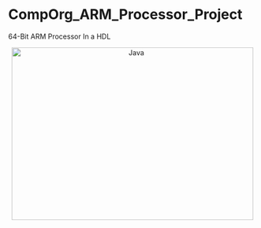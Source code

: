 # CompOrg_ARM_Processor_Project
64-Bit ARM Processor In a HDL

<div style="text-align: center;">
  <img align="middle" alt="Java" width="490px" height="350px" " src="https://github.com/user-attachments/assets/865e264c-a4e5-4c0f-a108-eae295db90f5"/>
</div>


